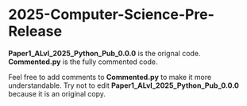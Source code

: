 # 2025-Computer-Science-Pre-Release

**Paper1_ALvl_2025_Python_Pub_0.0.0**    is the orignal code.<br />
**Commented.py**                         is the fully commented code.<br />

Feel free to add comments to **Commented.py** to make it more understandable. Try not to edit **Paper1_ALvl_2025_Python_Pub_0.0.0** because it is an original copy.
